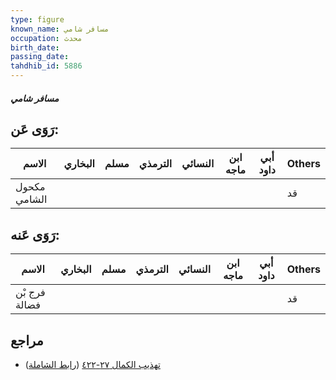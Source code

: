 ```yaml
---
type: figure
known_name: مسافر شامي
occupation: محدث
birth_date:
passing_date:
tahdhib_id: 5886
---
```

##### مسافر شامي

## رَوَى عَن:
| الاسم        | البخاري | مسلم | الترمذي | النسائي | ابن ماجه | أبي داود | Others |
| ------------ | ------- | ---- | ------- | ------- | -------- | -------- | ------ |
| مكحول الشامي |         |      |         |         |          |          | قد     |
## رَوَى عَنه:
| الاسم         | البخاري | مسلم | الترمذي | النسائي | ابن ماجه | أبي داود | Others |
| ------------- | ------- | ---- | ------- | ------- | -------- | -------- | ------ |
| فرج بْن فضالة |         |      |         |         |          |          | قد     |
## مراجع
- [تهذيب الكمال ٢٧-٤٢٢](obsidian://open?vault=Tahdhib-al-Kamal&file=Figures/٥٨٨٦-مسافر%20شامي) ([رابط الشاملة](https://shamela.ws/book/3722/14811))